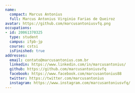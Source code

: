 ```yaml
---
name:
  compact: Marcus Antonius
  full: Marcus Antonius Virginio Farias de Queiroz
avatar: https://github.com/marcusantoniusvfq.png
occupations:
- id: 20061370325
  type: student
  campus: ifpb-jp
  course: cstsi
  isFinished: true
addresses:
  email: contato@marcusantonius.com.br
  linkedin: https://www.linkedin.com/in/marcusantonius/
  github: https://github.com/marcusantoniusvfq
  facebook: https://www.facebook.com/marcusantonius88
  twitter: https://twitter.com/marcusantonius
  instagram: https://www.instagram.com/marcusantoniusvfq/
---
```

